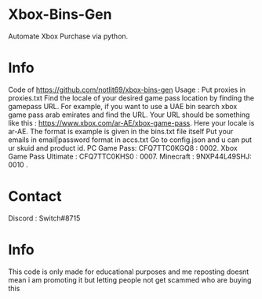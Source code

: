 # Xbox-Bins-Gen
Automate Xbox Purchase  via python. 

# Info

Code of https://github.com/notlit69/xbox-bins-gen
Usage : 
Put proxies in proxies.txt
Find the locale of your desired game pass location by finding the gamepass URL. 
For example, if you want to use a UAE bin search xbox game pass arab emirates and find the URL.
Your URL should be something like this : https://www.xbox.com/ar-AE/xbox-game-pass. 
Here your locale is ar-AE.
The format is example is given in the bins.txt file itself
Put your emails in email|password format in accs.txt
Go to config.json and u can put ur skuid and product id.
PC Game Pass: CFQ7TTC0KGQ8  : 0002.
Xbox Game Pass Ultimate : CFQ7TTC0KHS0  : 0007.
Minecraft : 9NXP44L49SHJ: 0010 .

# Contact 
Discord : Switch#8715

# Info
This code is only made for educational purposes and me reposting doesnt mean i am promoting it but letting people not get scammed who are buying this
